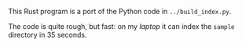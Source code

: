 This Rust program is a port of the Python code in `../build_index.py`.

The code is quite rough, but fast: on my *laptop* it can index the `sample` directory in 35 seconds.
